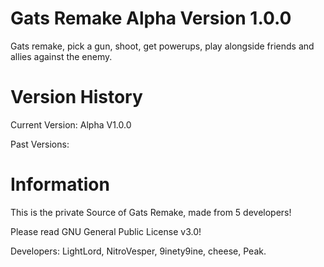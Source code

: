 # Gats Remake Alpha Version 1.0.0
Gats remake, pick a gun, shoot, get powerups, play alongside friends and allies against the enemy.

# Version History

Current Version: Alpha V1.0.0

Past Versions:

# Information
This is the private Source of Gats Remake, made from 5 developers!

Please read GNU General Public License v3.0!

Developers:
LightLord, NitroVesper, 9inety9ine, cheese, Peak.

